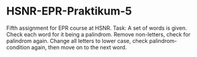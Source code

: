 # HSNR-EPR-Praktikum-5
Fifth assignment for EPR course at HSNR.
Task: 
A set of words is given. 
Check each word for it being a palindrom. 
Remove non-letters, check for palindrom again. 
Change all letters to lower case, check palindrom-condition again, then move on to the next word.
